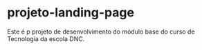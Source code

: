 # projeto-landing-page
Este  é p projeto de desenvolvimento do módulo base do curso de Tecnologia da escola DNC.
